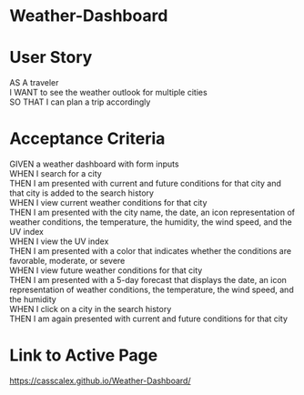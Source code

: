 # Weather-Dashboard

# User Story
AS A traveler </br>
I WANT to see the weather outlook for multiple cities </br>
SO THAT I can plan a trip accordingly </br>

# Acceptance Criteria
GIVEN a weather dashboard with form inputs </br>
WHEN I search for a city </br>
THEN I am presented with current and future conditions for that city and that city is added to the search history </br>
WHEN I view current weather conditions for that city </br>
THEN I am presented with the city name, the date, an icon representation of weather conditions, the temperature, the humidity, the wind speed, and the UV index </br>
WHEN I view the UV index </br>
THEN I am presented with a color that indicates whether the conditions are favorable, moderate, or severe </br>
WHEN I view future weather conditions for that city </br>
THEN I am presented with a 5-day forecast that displays the date, an icon representation of weather conditions, the temperature, the wind speed, and the humidity </br>
WHEN I click on a city in the search history </br>
THEN I am again presented with current and future conditions for that city 


# Link to Active Page
https://casscalex.github.io/Weather-Dashboard/
